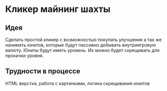 # Кликер майнинг шахты
## Идея
Сделать простой кликер с возможностью покупать улучшения а так же нанимать юнитов, которые будут пассивно добывать внутриигровую валюту.
Юниты будут иметь уровень. Их можно будет скрещивать для прокачки уровня.

## Трудности в процессе
HTML верстка, работа с картинками, логика скрещивания юнитов